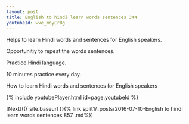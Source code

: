 ```yaml
---
layout: post
title: English to hindi learn words sentences 344 
youtubeId: wve_moyCr8g
---
```

 
 
Helps to learn Hindi words and sentences for English speakers.

Opportunitiy to repeat the words sentences. 

Practice Hindi language. 
 
10 minutes practice every day. 
 
How to learn Hindi words and sentences for English speakers 
 
{% include youtubePlayer.html id=page.youtubeId %}
 
 
[Next]({{ site.baseurl }}{% link  split1/_posts/2016-07-10-English to hindi learn words sentences 857 .md%})
 
